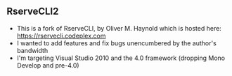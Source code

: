 RserveCLI2
----------
- This is a fork of RserveCLI, by Oliver M. Haynold which is hosted here: https://rservecli.codeplex.com
- I wanted to add features and fix bugs unencumbered by the author's bandwidth
- I'm targeting Visual Studio 2010 and the 4.0 framework (dropping Mono Develop and pre-4.0)